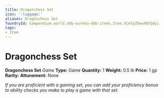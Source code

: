 ```yaml
---
title: Dragonchess Set
icon: ':luggage:'
aliases: Dragonchess Set
foundryId: Compendium.world.ddb-eureka-ddb-items.Item.SCm7pZhewXN7Qdyi
tags:
- Item
---
```


# Dragonchess Set

**Dragonchess Set**
_Game_
**Type:** Game
**Quantity:** 1
**Weight:** 0.5 lb
**Price:** 1 gp
**Rarity:** 
**Attunement:** None

*If you are proficient with a gaming set, you can add your proficiency bonus to ability checks you make to play a game with that set.*